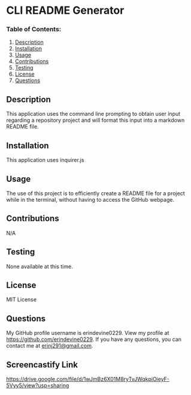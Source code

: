
# CLI README Generator

### Table of Contents:

1. [Description](#description)
2. [Installation](#installation)
3. [Usage](#usage)
4. [Contributions](#contributions)
5. [Testing](#testing)
6. [License](#license)
7. [Questions](#questions)


## Description
This application uses the command line prompting to obtain user input regarding a repository project and will format this input into a markdown README file.

 ## Installation
This application uses inquirer.js

## Usage
The use of this project is to efficiently create a README file for a project while in the terminal, without having to access the GitHub webpage. 

## Contributions
N/A

## Testing
None available at this time.

## License
MIT License

## Questions
My GitHub profile username is erindevine0229. View my profile at https://github.com/erindevine0229. 
If you have any questions, you can contact me at erinj291@gmail.com.

## Screencastify Link

https://drive.google.com/file/d/1wJmBz6X01M8ryTvJWqkpiOieyF-5Vyy5/view?usp=sharing
